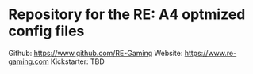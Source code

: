 # Repository for the RE: A4 optmized config files

Github: https://www.github.com/RE-Gaming
Website: https://www.re-gaming.com
Kickstarter: TBD
